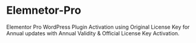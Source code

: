 # Elemnetor-Pro
Elementor Pro WordPress Plugin Activation using Original License Key for Annual updates with Annual Validity &amp; Official License Key Activation.
